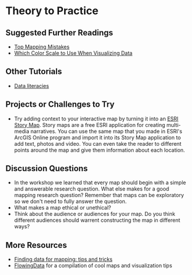 # Theory to Practice

## Suggested Further Readings

- [Top Mapping Mistakes](https://digitalfellows.commons.gc.cuny.edu/2021/05/12/top-mapping-mistakes/)
- [Which Color Scale to Use When Visualizing Data](https://blog.datawrapper.de/which-color-scale-to-use-in-data-vis/)

## Other Tutorials

- [Data literacies](https://curriculum.dhinstitutes.org/workshops/data-literacies/)

## Projects or Challenges to Try

- Try adding context to your interactive map by turning it into an [ESRI Story Map](https://storymaps.arcgis.com/stories/cea22a609a1d4cccb8d54c650b595bc4). Story maps are a free ESRI application for creating multi-media narratives. You can use the same map that you made in ESRI's ArcGIS Online program and import it into its Story Map application to add text, photos and video. You can even take the reader to different points around the map and give them information about each location.

## Discussion Questions

- In the workshop we learned that every map should begin with a simple and answerable research question. What else makes for a good mapping research question? Remember that maps can be exploratory so we don't need to fully answer the question. 
- What makes a map ethical or unethical?
- Think about the audience or audiences for your map. Do you think different audiences should warrent constructing the map in different ways? 

## More Resources

- [Finding data for mapping: tips and tricks](https://digitalfellows.commons.gc.cuny.edu/2018/11/24/finding-data-for-mapping-tips-and-tricks/)
- [FlowingData](https://flowingdata.com/) for a compilation of cool maps and visualization tips

